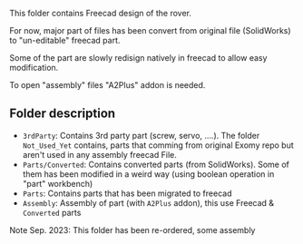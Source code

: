 This folder contains Freecad design of the rover.

For now, major part of files has been convert from original file (SolidWorks) to "un-editable" freecad part.

Some of the part are slowly redisign natively in freecad to allow easy modification.

To open "assembly" files "A2Plus" addon is needed.

## Folder description

- `3rdParty`: Contains 3rd party part (screw, servo, ....). The folder `Not_Used_Yet` contains, parts that comming from original Exomy repo but aren't used in any assembly freecad File.
- `Parts/Converted`: Contains converted parts (from SolidWorks). Some of them has been modified in a weird way (using boolean operation in "part" workbench)
- `Parts`: Contains parts that has been migrated to freecad
- `Assembly`: Assembly of part (with `A2Plus` addon), this use Freecad & `Converted` parts

Note Sep. 2023: This folder has been re-ordered, some assembly
